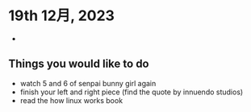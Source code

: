 # 19th 12月, 2023
- 

## Things you would like to do
- watch 5 and 6 of senpai bunny girl again
- finish your left and right piece (find the quote by innuendo studios)
- read the how linux works book
